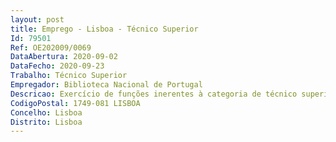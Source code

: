 ```yaml
--- 
layout: post
title: Emprego - Lisboa - Técnico Superior
Id: 79501
Ref: OE202009/0069
DataAbertura: 2020-09-02
DataFecho: 2020-09-23
Trabalho: Técnico Superior
Empregador: Biblioteca Nacional de Portugal
Descricao: Exercício de funções inerentes à categoria de técnico superior, com grau de complexidade 3, de acordo com o constante no anexo à Lei n.º 35 2014, de 20 de junho, especificamente na área de atividade da Divisão de Administração Geral, designadamente apoiando o Chefe de Divisão nas seguintes funções e tarefas  Análise orçamental e elaboração de previsões e instrumentos de controlo e de apoio à decisão  Garantir a correta instrução dos processos de contratação pública e o controlo corrente da execução dos contratos  Instruir e controlar os processos relativos à cobrança e arrecadação de receitas e respetiva comunicação à Secretaria Geral  Registar e comunicar à Secretaria Geral de todas as operações relativas à despesa, incluindo constituição, reconstituição e liquidação do fundo maneio e recolher e prestar informação para o exterior, de acordo com os regimes legais, que seja da responsabilidade da BNP.
CodigoPostal: 1749-081 LISBOA
Concelho: Lisboa
Distrito: Lisboa
--- 
```

